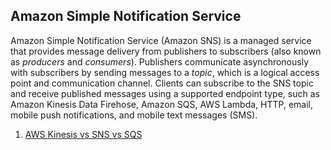 ## Amazon Simple Notification Service

Amazon Simple Notification Service (Amazon SNS) is a managed service that provides message delivery from publishers to subscribers (also known as *producers* and *consumers*). Publishers communicate asynchronously with subscribers by sending messages to a *topic*, which is a logical access point and communication channel. Clients can subscribe to the SNS topic and receive published messages using a supported endpoint type, such as Amazon Kinesis Data Firehose, Amazon SQS, AWS Lambda, HTTP, email, mobile push notifications, and mobile text messages (SMS).

1. [AWS Kinesis vs SNS vs SQS](https://dashbird.io/blog/kinesis-sqs-sns-comparison/)